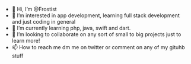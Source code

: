 - 👋 Hi, I’m @Frostist
- 👀 I’m interested in app development, learning full stack development and just coding in general
- 🌱 I’m currently learning php, java, swift and dart.
- 💞️ I’m looking to collaborate on any sort of small to big projects just to learn more!
- 📫 How to reach me dm me on twitter or comment on any of my gituhb stuff



<!---
Frostist/Frostist is a ✨ special ✨ repository because its `README.md` (this file) appears on your GitHub profile.
You can click the Preview link to take a look at your changes.
--->
